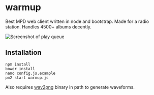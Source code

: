 # warmup
Best MPD web client written in node and bootstrap. Made for a radio station. Handles 4500+ albums decently.

![Screenshot of play queue](https://gist.githubusercontent.com/Dregu/28c7ed6738e62c96ce105da54608cdf0/raw/7083a9381b1041eaa1b270004ba77db4c8ebde06/warmup.png)

## Installation
```
npm install
bower install
nano config.js.example
pm2 start warmup.js
```

Also requires [wav2png](https://github.com/beschulz/wav2png) binary in path to generate waveforms.
